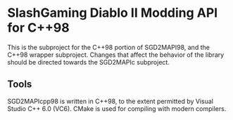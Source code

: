 # SlashGaming Diablo II Modding API for C++98
This is the subproject for the C++98 portion of SGD2MAPI98, and the C++98 wrapper subproject. Changes that affect the behavior of the library should be directed towards the SGD2MAPIc subproject.

## Tools
SGD2MAPIcpp98 is written in C++98, to the extent permitted by Visual Studio C++ 6.0 (VC6). CMake is used for compiling with modern compilers.
